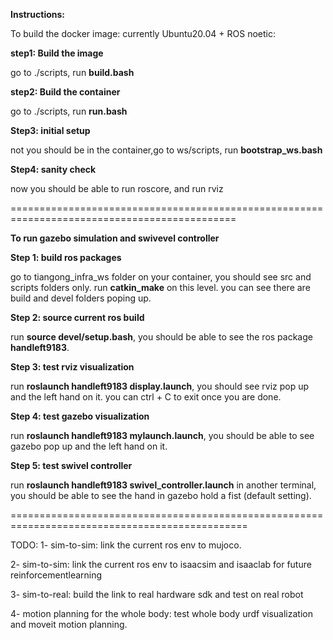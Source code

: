 **Instructions:**

To build the docker image: currently Ubuntu20.04 + ROS noetic:

**step1: Build the image**
  
  go to ./scripts, run **build.bash**

**step2: Build the container**
  
  go to ./scripts, run **run.bash**

**Step3: initial setup**

  not you should be in the container,go to ws/scripts, run **bootstrap_ws.bash**

**Step4: sanity check**

  now you should be able to run roscore, and run rviz

=============================================================================================


**To run gazebo simulation and swivevel controller**

**Step 1: build ros packages**

  go to tiangong_infra_ws folder on your container, you should see src and scripts folders only. run **catkin_make** on this level. you can see there are build and devel folders poping up.

**Step 2: source current ros build**

  run **source devel/setup.bash**, you should be able to see the ros package **handleft9183**.

**Step 3: test rviz visualization**

  run **roslaunch handleft9183 display.launch**, you should see rviz pop up and the left hand on it. you can ctrl + C to exit once you are done.

**Step 4: test gazebo visualization**

  run **roslaunch handleft9183 mylaunch.launch**, you should be able to see gazebo pop up and the left hand on it.

**Step 5: test swivel controller**

  run **roslaunch handleft9183 swivel_controller.launch** in another terminal, you should be able to see the hand in gazebo hold a fist (default setting).

===============================================================================================

TODO:
  1- sim-to-sim: link the current ros env to mujoco.

  2- sim-to-sim: link the current ros env to isaacsim and isaaclab for future reinforcementlearning

  3- sim-to-real: build the link to real hardware sdk and test on real robot

  4- motion planning for the whole body: test whole body urdf visualization and moveit motion planning.
